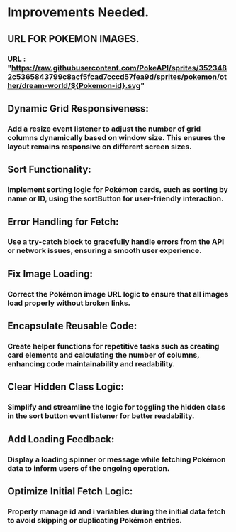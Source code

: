 # Improvements Needed.

## URL FOR POKEMON IMAGES.
### URL : "https://raw.githubusercontent.com/PokeAPI/sprites/3523482c5365843799c8acf5fcad7cccd57fea9d/sprites/pokemon/other/dream-world/${Pokemon-id}.svg"

## Dynamic Grid Responsiveness:

### Add a resize event listener to adjust the number of grid columns dynamically based on window size. This ensures the layout remains responsive on different screen sizes.

## Sort Functionality:

### Implement sorting logic for Pokémon cards, such as sorting by name or ID, using the sortButton for user-friendly interaction.

## Error Handling for Fetch:

### Use a try-catch block to gracefully handle errors from the API or network issues, ensuring a smooth user experience.

## Fix Image Loading:

### Correct the Pokémon image URL logic to ensure that all images load properly without broken links.

## Encapsulate Reusable Code:

### Create helper functions for repetitive tasks such as creating card elements and calculating the number of columns, enhancing code maintainability and readability.

## Clear Hidden Class Logic:

### Simplify and streamline the logic for toggling the hidden class in the sort button event listener for better readability.

## Add Loading Feedback:

### Display a loading spinner or message while fetching Pokémon data to inform users of the ongoing operation.

## Optimize Initial Fetch Logic:

### Properly manage id and i variables during the initial data fetch to avoid skipping or duplicating Pokémon entries.
